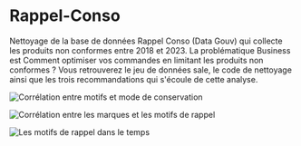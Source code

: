 # Rappel-Conso
Nettoyage de la base de données Rappel Conso (Data Gouv) qui collecte les produits non conformes entre 2018 et 2023. La problématique Business est Comment optimiser vos commandes en limitant les produits non conformes ? Vous retrouverez le jeu de données sale, le code de nettoyage ainsi que les trois recommandations qui s'écoule de cette analyse.

![Corrélation entre motifs et mode de conservation](https://github.com/Aurelie9/Rappel-Conso/assets/161243335/5161cf6f-d7ce-4a93-9790-3f55526a5a4e)

![Corrélation entre les marques et les motifs de rappel](https://github.com/Aurelie9/Rappel-Conso/assets/161243335/42adc3db-0a29-41f1-9460-5015bda1b920)


![Les motifs de rappel dans le temps](https://github.com/Aurelie9/Rappel-Conso/assets/161243335/56c60c75-4f3d-4b32-83b7-d4831688e27f)
